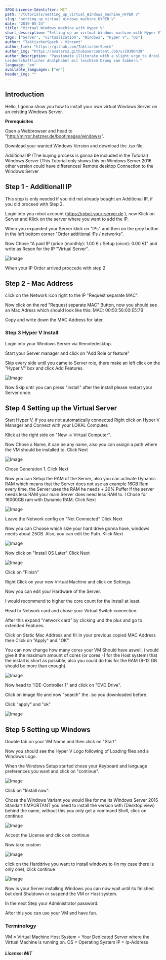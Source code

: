 ```yaml
---
SPDX-License-Identifier: MIT
path: "/tutorials/setting_up_virtual_Windows_machine_HYPER V"
slug: "setting_up_virtual_Windows_machine_HYPER V"
date: "2019-05-24"
title: "Virtual Windows machine with Hyper V"
short_description: "Setting up an virtual Windows machine with Hyper V"
tags: ["Server", "virtualization", "Windows", "Hyper V", "OS"]
author: "TaktischerSpeck - Vincent"
author_link: "https://github.com/TaktischerSpeck"
author_img: "https://avatars2.githubusercontent.com/u/29396439"
author_description: "Passionate illiterate with a slight urge to drool.
Leidenschaftlicher Analphabet mit leichtem Drang zum Sabbern."
language: "en"
available_languages: ["en"]
header_img: ""
---
```


<!-- This where the actual tutorial begins. You don't need to write out the title again, having it in the frontmatter above is enough. -->

## Introduction

Hello, I gonna show you how to install your own virtual Windows Server on an existing Windows Server.

**Prerequisites**

Open a Webbrowser and head to "http://mirror.hetzner.de/bootimages/windows/".

Download your wanted Windows Version and download the .iso file.

Additional IP (The buying process is gonna be included in the Tutorial)
Windows Server (This Tutorial only shows this on Windows Server 2016 other version could have differences)
Remote desktop Connection to the Windows Server

## Step 1 - Additionall IP

This step is only needed if you did not already bought an Additional IP, if you did proceed with Step 2.

Login into you robot account (https://robot.your-server.de ), now Klick on Server and Klick on the server where you want to add the IP.

When you expanded your Server klick on "IPs" and then on the grey button in the left bottom corner "Order additional IPs / networks".

Now Chose "A paid IP (price (monthly): 1.00 € / Setup (once): 0.00 €)" and write as Reson for the IP "Virtual Server".

![Image](https://thelastgamer.de/P1.PNG)

When your IP Order arrived proccede with step 2 

## Step 2 - Mac Address

click on the Network icon right to the IP "Request separate MAC".

Now click on the red "Request separate MAC" Button, now you should see an Mac Adress which should look like this: MAC: 00:50:56:00:E5:7B

Copy and write down the MAC Address for later.

### Step 3 Hyper V Install

Login into your Windows Server via Remotedesktop.

Start your Server manager and click on "Add Role or feature"

Skip every side until you came to Server role, there make an left click on the "Hyper V" box and click Add Features.

![Image](https://thelastgamer.de/2.PNG)

Now Skip until you can press "install" after the install please restart your Server once.

## Step 4 Setting up the Virtual Server

Start Hyper V, if you are not automatically connected Right click on Hyper V Manager and Connect with your LOKAL Computer.

Klick at the right side on "New -> Virtual Computer".

Now Chose a Name, it can be any name, also you can assign a path where the VM should be installed to.
Click Next

![Image](https://thelastgamer.de/3.PNG)

Chose Generation 1.
Click Next

Now you can Setup the RAM of the Server, also you can activate Dynamic RAM which means that the Server does not use as example 16GB Ram every time, the Server uses the RAM he needs + 20% Puffer if the server needs less RAM your main Server does need less RAM to.
I Chose for 16000GB ram with Dynamic RAM.
Click Next

![Image](https://thelastgamer.de/4.PNG)

Leave the Network config on "Not Connected"
Click Next

Now you can Choose which size your hard drive gonna have, windows needs about 25GB.
Also, you can edit the Path.
Klick Next

![Image](https://thelastgamer.de/6.PNG)

Now click on "Install OS Later"
Click Next

![Image](https://thelastgamer.de/7.PNG)

Click on "Finish"


Right Click on your new Virtual Machine and click on Settings.

Now you can edit your Hardware of the Server.

I would recommend to higher the core count for the install at least.

Head to Network card and chose your Virtual Switch connection.

After this expand "network card" by clicking und the plus and go to extended Features.

Click on Static Mac Address and fill in your previous copied MAC Address then Click on "Apply" and "OK"

You can now change how many cores your VM Should have aswell, i would give it the maximum amount of cores (or cores -1 for the Host system) that the install is short as possible, also you could do this for the RAM (8-12 GB should be more than enough).

![Image](https://thelastgamer.de/8.PNG)

Now head to "IDE-Controller 1" and click on "DVD Drive".

Click on image file and now "search" the .iso you downloaded before.

Click "apply" and "ok"

![Image](https://thelastgamer.de/9.PNG)

## Step 5 Setting up Windows


Double tab on your VM Name and then click on "Start".

Now you should see the Hyper V Logo following of Loading files and a Windows Logo.

When the Windows Setup started chose your Keyboard and language preferences you want and click on "continue".

![Image](https://thelastgamer.de/10.PNG)

Click on "Install now".

Chose the Windows Variant you would like for me its Windows Server 2016 Standart (IMPORTANT you need to install the version with (Desktop view) behind the name, without this you only get a command Shell, click on continue

![Image](https://thelastgamer.de/11.PNG)

Accept the License and click on continue


Now take custom 

![Image](https://thelastgamer.de/12.PNG)

click on the Harddrive you want to install windows to (In my case there is only one), click continue

![Image](https://thelastgamer.de/13.PNG)

Now is your Server installing Windows you can now wait until its finished but dont Shutdown or suspend the VM or Host system.

In the next Step your Administrator password.

After this you can use your VM and have fun.

### Terminology
VM = Virtual Machine
Host System = Your Dedicated Server where the Virtual Machine is running on.
OS = Operating System
IP = Ip-Address

##### License: MIT

<!---

Contributors's Certificate of Origin

By making a contribution to this project, I certify that:

(a) The contribution was created in whole or in part by me and I have
    the right to submit it under the license indicated in the file; or

(b) The contribution is based upon previous work that, to the best of my
    knowledge, is covered under an appropriate license and I have the
    right under that license to submit that work with modifications,
    whether created in whole or in part by me, under the same license
    (unless I am permitted to submit under a different license), as
    indicated in the file; or

(c) The contribution was provided directly to me by some other person
    who certified (a), (b) or (c) and I have not modified it.

(d) I understand and agree that this project and the contribution are
    public and that a record of the contribution (including all personal
    information I submit with it, including my sign-off) is maintained
    indefinitely and may be redistributed consistent with this project
    or the license(s) involved.

Signed-off-by: [submitter's name and email address here]

-->
